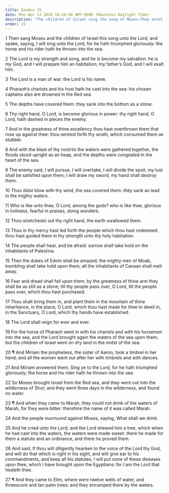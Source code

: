 ```yaml
---
title: Exodus 15
date: Mon Apr 13 2020 16:18:40 GMT-0600 (Mountain Daylight Time)
description: "The children of Israel sing the song of Moses—They extol the Lord as a man of war and rejoice in their deliverance from Egypt—The waters of Marah are healed—The Lord promises to free Israel from the diseases of Egypt."
order: 15
---
```


1 Then sang Moses and the children of Israel this song unto the Lord, and spake, saying, I will sing unto the Lord, for he hath triumphed gloriously: the horse and his rider hath he thrown into the sea.

2 The Lord is my strength and song, and he is become my salvation: he is my God, and I will prepare him an habitation; my father’s God, and I will exalt him.

3 The Lord is a man of war: the Lord is his name.

4 Pharaoh’s chariots and his host hath he cast into the sea: his chosen captains also are drowned in the Red sea.

5 The depths have covered them: they sank into the bottom as a stone.

6 Thy right hand, O Lord, is become glorious in power: thy right hand, O Lord, hath dashed in pieces the enemy.

7 And in the greatness of thine excellency thou hast overthrown them that rose up against thee: thou sentest forth thy wrath, which consumed them as stubble.

8 And with the blast of thy nostrils the waters were gathered together, the floods stood upright as an heap, and the depths were congealed in the heart of the sea.

9 The enemy said, I will pursue, I will overtake, I will divide the spoil; my lust shall be satisfied upon them; I will draw my sword, my hand shall destroy them.

10 Thou didst blow with thy wind, the sea covered them: they sank as lead in the mighty waters.

11 Who is like unto thee, O Lord, among the gods? who is like thee, glorious in holiness, fearful in praises, doing wonders.

12 Thou stretchedst out thy right hand, the earth swallowed them.

13 Thou in thy mercy hast led forth the people which thou hast redeemed: thou hast guided them in thy strength unto thy holy habitation.

14 The people shall hear, and be afraid: sorrow shall take hold on the inhabitants of Palestina.

15 Then the dukes of Edom shall be amazed; the mighty men of Moab, trembling shall take hold upon them; all the inhabitants of Canaan shall melt away.

16 Fear and dread shall fall upon them; by the greatness of thine arm they shall be as still as a stone; till thy people pass over, O Lord, till the people pass over, which thou hast purchased.

17 Thou shalt bring them in, and plant them in the mountain of thine inheritance, in the place, O Lord, which thou hast made for thee to dwell in, in the Sanctuary, O Lord, which thy hands have established.

18 The Lord shall reign for ever and ever.

19 For the horse of Pharaoh went in with his chariots and with his horsemen into the sea, and the Lord brought again the waters of the sea upon them; but the children of Israel went on dry land in the midst of the sea.

20 ¶ And Miriam the prophetess, the sister of Aaron, took a timbrel in her hand; and all the women went out after her with timbrels and with dances.

21 And Miriam answered them, Sing ye to the Lord, for he hath triumphed gloriously; the horse and his rider hath he thrown into the sea.

22 So Moses brought Israel from the Red sea, and they went out into the wilderness of Shur; and they went three days in the wilderness, and found no water.

23 ¶ And when they came to Marah, they could not drink of the waters of Marah, for they were bitter: therefore the name of it was called Marah.

24 And the people murmured against Moses, saying, What shall we drink.

25 And he cried unto the Lord; and the Lord shewed him a tree, which when he had cast into the waters, the waters were made sweet: there he made for them a statute and an ordinance, and there he proved them.

26 And said, If thou wilt diligently hearken to the voice of the Lord thy God, and wilt do that which is right in his sight, and wilt give ear to his commandments, and keep all his statutes, I will put none of these diseases upon thee, which I have brought upon the Egyptians: for I am the Lord that healeth thee.

27 ¶ And they came to Elim, where were twelve wells of water, and threescore and ten palm trees: and they encamped there by the waters.
